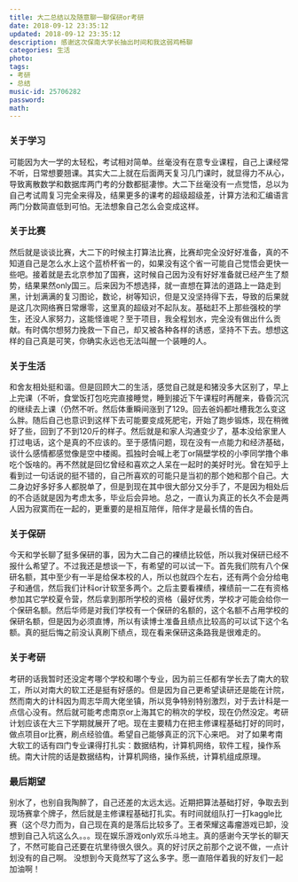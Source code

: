 ```yaml
---
title: 大二总结以及随意聊一聊保研or考研
date: 2018-09-12 23:35:12
updated: 2018-09-12 23:35:12
description: 感谢这次保南大学长抽出时间和我这弱鸡畅聊
categories: 生活
photo: 
tags: 
- 考研
- 总结
music-id: 25706282
password:
math:
---
```

### 关于学习
可能因为大一学的太轻松，考试相对简单。丝毫没有在意专业课程，自己上课经常不听，日常想要翘课。其实大二上就在后面两天复习几门课时，就显得力不从心，导致离散数学和数据库两门考的分数都挺凄惨。大二下丝毫没有一点觉悟，总以为自己考试周复习完全来得及，结果更多的课考的超级超级差，计算方法和汇编语言两门分数简直低到可怕。无法想象自己怎么会变成这样。

### 关于比赛

然后就是谈谈比赛，大二下的时候主打算法比赛，比赛却完全没好好准备，真的不知道自己是怎么水上这个蓝桥杯省一的，如果没有这个省一可能自己觉悟会更快一些吧。接着就是去北京参加了国赛，这时候自己因为没有好好准备就已经产生了颓势，结果果然only国三。后来因为不想选择，就一直想在算法的道路上一路走到黑，计划满满的复习图论，数论，树等知识，但是又没坚持得下去，导致的后果就是这几次网络赛日常爆零，这里真的超级对不起队友。基础赶不上那些强校的学生，还没人家努力，这能怪谁呢？至于项目，我全程划水，完全没有做出什么贡献。有时偶尔想努力挽救一下自己，却又被各种各样的诱惑，坚持不下去。想想这样的自己真是可笑，你确实永远也无法叫醒一个装睡的人。

### 关于生活

和舍友相处挺和谐。但是回顾大二的生活，感觉自己就是和猪没多大区别了，早上上完课（不听，食堂饭打包吃完直接睡觉，睡到接近下午课程时再醒来，昏昏沉沉的继续去上课（仍然不听。然后体重瞬间涨到了129。回去爸妈都吐槽我怎么变这么胖。随后自己也意识到这样下去可能要变成死肥宅，开始了跑步锻炼，现在稍微好了些，回到了不到120斤的样子。然后就是和家人沟通变少了，基本没给家里人打过电话，这个是真的不应该的。至于感情问题，现在没有一点能力和经济基础，谈什么感情都感觉像是空中楼阁。孤独时会喊上老丁or隔壁学校的小李同学撸个串吃个饭啥的。再不然就是回忆曾经和喜欢之人呆在一起时的美好时光。曾在知乎上看到过一句话说的挺不错的，自己所喜欢的可能只是当初的那个她和那个自己。大二身边好多好多人都脱单了，但是到现在其中很大部分又分手了，不是因为相处后的不合适就是因为考虑太多，毕业后会异地。总之，一直认为真正的长久不会是两人因为寂寞而在一起的，更重要的是相互陪伴，陪伴才是最长情的告白。

### 关于保研

今天和学长聊了挺多保研的事，因为大二自己的裸绩比较低，所以我对保研已经不报什么希望了。不过我还是想谈一下，有希望的可以试一下。首先我们院有八个保研名额，其中至少有一半是给保本校的人，所以也就四个左右，还有两个会分给电子和通信，然后我们计科or计软至多两个。之后主要看裸绩，裸绩前一二在有资格参加其它学校夏令营，然后拿到那所学校的资格（最好优秀，学校才可能会给你一个保研名额。然后华师是对我们学校有一个保研的名额的，这个名额不占用学校的保研名额，但是因为必须直博，所以有读博士准备且绩点比较高的可以试下这个名额。真的挺后悔之前没认真刷下绩点，现在看来保研这条路我是很难走的。

### 关于考研

考研的话我暂时还没定考哪个学校和哪个专业，因为前三任都有学长去了南大的软工，所以对南大的软工还是挺有好感的。但是因为自己更希望读研还是能在计院，然而南大的计科因为周志华周大佬坐镇，所以竞争特别特别激烈，对于去计科是一点信心没有。然后就可能考虑南京or上海其它的稍次的学校，现在仍然没定。考研计划应该在大三下学期就展开了吧。现在主要精力在把主修课程基础打好的同时，做点项目or比赛，刷点经验值。希望自己能够真正的沉下心来吧。
对了如果考南大软工的话有四门专业课得打扎实：数据结构，计算机网络，软件工程，操作系统。南大计院的话是数据结构，计算机网络，操作系统，计算机组成原理。

### 最后期望

别水了，也别自我陶醉了，自己还差的太远太远。近期把算法基础打好，争取去到现场赛拿个牌子，然后就是主修课程基础打扎实。有时间就组队打一打kaggle比赛（这个尽力而为，自己现在真的是落后比较多了。王者荣耀这毒瘤游戏已卸，没想到自己入坑这么久。。。现在娱乐游戏only欢乐斗地主。真的感谢今天学长的聊天了，不然可能自己还要在坑里待很久很久。真的好讨厌之前那个之说不做，一点计划没有的自己啊。
没想到今天竟然写了这么多字。愿一直陪伴着我的好友们一起加油啊！



